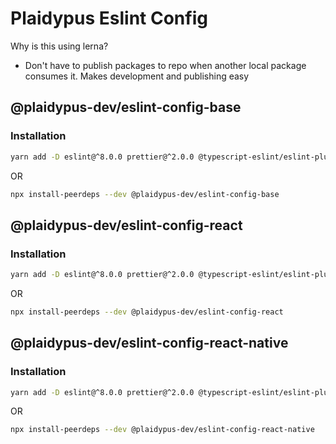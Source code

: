 # Plaidypus Eslint Config

Why is this using lerna?

- Don't have to publish packages to repo when another local package consumes it. Makes development and publishing easy

## @plaidypus-dev/eslint-config-base

### Installation

```sh
yarn add -D eslint@^8.0.0 prettier@^2.0.0 @typescript-eslint/eslint-plugin@^5.27.1 eslint-plugin-import@^2.26.0 eslint-plugin-prettier@^4.0.0 eslint-plugin-unused-imports@^2.0.0 @plaidypus-dev/eslint-config-base
```

OR

```sh
npx install-peerdeps --dev @plaidypus-dev/eslint-config-base
```

## @plaidypus-dev/eslint-config-react

### Installation

```sh
yarn add -D eslint@^8.0.0 prettier@^2.0.0 @typescript-eslint/eslint-plugin@^5.27.1 eslint-plugin-import@^2.26.0 eslint-plugin-prettier@^4.0.0 eslint-plugin-unused-imports@^2.0.0 eslint-plugin-react@^7.30.0 eslint-plugin-react-hooks@^4.5.0 @plaidypus-dev/eslint-config-base @plaidypus-dev/eslint-config-react
```

OR

```sh
npx install-peerdeps --dev @plaidypus-dev/eslint-config-react
```

## @plaidypus-dev/eslint-config-react-native

### Installation

```sh
yarn add -D eslint@^8.0.0 prettier@^2.0.0 @typescript-eslint/eslint-plugin@^5.27.1 eslint-plugin-import@^2.26.0 eslint-plugin-prettier@^4.0.0 eslint-plugin-unused-imports@^2.0.0 eslint-plugin-react@^7.30.0 eslint-plugin-react-hooks@^4.5.0 eslint-plugin-react-native@^4.0.0 @plaidypus-dev/eslint-config-base @plaidypus-dev/eslint-config-react @plaidypus-dev/eslint-config-react-native
```

OR

```sh
npx install-peerdeps --dev @plaidypus-dev/eslint-config-react-native
```
